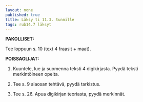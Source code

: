 ```yaml
---
layout: none
published: true
title: Läksy ti 11.3. tunnille
tags: rub14.7 läksyt
---
```

**PAKOLLISET:**

Tee loppuun s. 10 (text 4 fraasit + maat).

**POISSAOLIJAT:**

1. Kuuntele, lue ja suomenna teksti 4 digikirjasta. Pyydä teksti merkintöineen opelta.

2. Tee s. 9 alaosan tehtävä, pyydä tarkistus. 

3. Tee s. 26. Apua digikirjan teoriasta, pyydä merkinnät.

